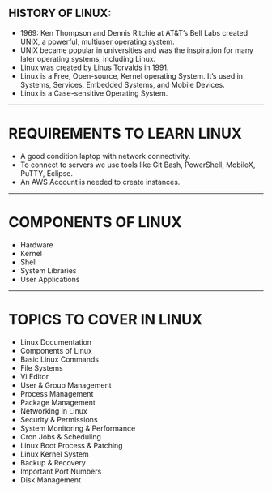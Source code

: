  HISTORY OF LINUX:
 ------------------
 
   - 1969: Ken Thompson and Dennis Ritchie at AT&T’s Bell Labs created UNIX, a powerful, multiuser operating system.
   - UNIX became popular in universities and was the inspiration for many later operating systems, including Linux.
   - Linux was created by Linus Torvalds in 1991.
   - Linux is a Free, Open-source, Kernel operating System. It’s used in Systems, Services, Embedded Systems, and Mobile Devices.
   - Linux is a Case-sensitive Operating System.

---

# REQUIREMENTS TO LEARN LINUX
- A good condition laptop with network connectivity.
- To connect to servers we use tools like Git Bash, PowerShell, MobileX, PuTTY, Eclipse.
- An AWS Account is needed to create instances.

---

# COMPONENTS OF LINUX
- Hardware  
- Kernel  
- Shell  
- System Libraries  
- User Applications  

---

# TOPICS TO COVER IN LINUX
- Linux Documentation
- Components of Linux
- Basic Linux Commands
- File Systems
- Vi Editor
- User & Group Management
- Process Management
- Package Management
- Networking in Linux
- Security & Permissions
- System Monitoring & Performance
- Cron Jobs & Scheduling
- Linux Boot Process & Patching
- Linux Kernel System
- Backup & Recovery
- Important Port Numbers
- Disk Management
